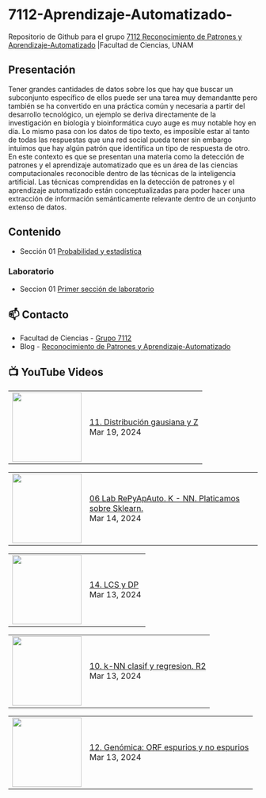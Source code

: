 # 7112-Aprendizaje-Automatizado-
Repositorio de Github para el grupo   [7112 Reconocimiento de Patrones y Aprendizaje-Automatizado](https://www.fciencias.unam.mx/docencia/horarios/presentacion/347481) |Facultad de Ciencias, UNAM

## Presentación
Tener grandes cantidades de datos sobre los que hay que buscar un subconjunto específico de ellos puede ser una tarea muy demandantte pero también se ha convertido en una práctica común y necesaria a partir del desarrollo tecnológico, un ejemplo se deriva directamente de la investigación en biología y bioinformática cuyo auge es muy notable hoy en día. Lo mismo pasa con los datos de tipo texto, es imposible estar al tanto de todas las respuestas que una red social pueda tener sin embargo intuimos que hay algún patrón que identifica un tipo de respuesta de otro. En este contexto es que se presentan una materia como la detección de patrones y el aprendizaje automatizado que es un área de las ciencias computacionales reconocible dentro de las técnicas de la inteligencia artificial. Las técnicas comprendidas en la detección de patrones y el aprendizaje automatizado están conceptualizadas para poder hacer una extracción de información semánticamente relevante dentro de un conjunto extenso de datos.

## Contenido
- Sección 01  [Probabilidad y estadística](https://github.com/7122-Aprendizaje-Automatizado/7112-Aprendizaje-Automatizado-/tree/main/Secci%C3%B3n%2001%20Probabilidad%20y%20Estadistica)

### Laboratorio
- Seccion 01  [Primer sección de laboratorio](https://github.com/7122-Aprendizaje-Automatizado/7112-Aprendizaje-Automatizado-/tree/main/Secci%C3%B3n01-Laboratorio)


## 📫 Contacto
- Facultad de Ciencias - [Grupo 7112](https://www.fciencias.unam.mx/docencia/horarios/presentacion/347481)
- Blog - [Reconocimiento de Patrones y Aprendizaje-Automatizado](https://sites.google.com/view/patronesciencias/inicio)

##  📺 	YouTube Videos
<!-- BLOG-POST-LIST:START --><table><tr><td><a href="https://www.youtube.com/watch?v=IwV0YKmdD7A"><img width="140px" src="https://i.ytimg.com/vi/IwV0YKmdD7A/mqdefault.jpg"></a></td>
<td><a href="https://www.youtube.com/watch?v=IwV0YKmdD7A">11. Distribución gausiana y Z</a><br/>Mar 19, 2024</td></tr></table>
<table><tr><td><a href="https://www.youtube.com/watch?v=N5PQcFk6-lA"><img width="140px" src="https://i.ytimg.com/vi/N5PQcFk6-lA/mqdefault.jpg"></a></td>
<td><a href="https://www.youtube.com/watch?v=N5PQcFk6-lA">06 Lab RePyApAuto. K - NN. Platicamos sobre Sklearn.</a><br/>Mar 14, 2024</td></tr></table>
<table><tr><td><a href="https://www.youtube.com/watch?v=ELAicvjnRQ0"><img width="140px" src="https://i.ytimg.com/vi/ELAicvjnRQ0/mqdefault.jpg"></a></td>
<td><a href="https://www.youtube.com/watch?v=ELAicvjnRQ0">14. LCS y DP</a><br/>Mar 13, 2024</td></tr></table>
<table><tr><td><a href="https://www.youtube.com/watch?v=zeFcHDCxCvQ"><img width="140px" src="https://i.ytimg.com/vi/zeFcHDCxCvQ/mqdefault.jpg"></a></td>
<td><a href="https://www.youtube.com/watch?v=zeFcHDCxCvQ">10. k-NN clasif y regresion. R2</a><br/>Mar 13, 2024</td></tr></table>
<table><tr><td><a href="https://www.youtube.com/watch?v=2W4MkIzIrJY"><img width="140px" src="https://i.ytimg.com/vi/2W4MkIzIrJY/mqdefault.jpg"></a></td>
<td><a href="https://www.youtube.com/watch?v=2W4MkIzIrJY">12. Genómica: ORF espurios y no espurios</a><br/>Mar 13, 2024</td></tr></table>
<!-- BLOG-POST-LIST:END -->
